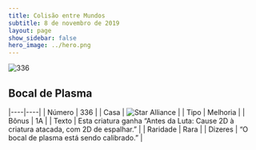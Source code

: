 ```yaml
---
title: Colisão entre Mundos
subtitle: 8 de novembro de 2019
layout: page
show_sidebar: false
hero_image: ../hero.png
---
```


![336](https://cdn.keyforgegame.com/media/card_front/pt/452_336_38M57VR8P2VH_pt.png)

## Bocal de Plasma

|----|----|
| Número | 336 |
| Casa | ![Star Alliance](https://archonarcana.com/images/thumb/7/7d/Star_Alliance.png/22px-Star_Alliance.png "Aliança Estelar") |
| Tipo | Melhoria |
| Bônus | 1A |
| Texto | Esta criatura ganha “Antes da Luta:  Cause 2D à criatura atacada, com 2D de espalhar.” |
| Raridade | Rara |
| Dizeres | “O bocal de plasma está sendo calibrado.” |
